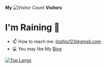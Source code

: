 
**My** ![Visitor Count](https://profile-counter.glitch.me/yogurt-alpaca/count.svg) **Visitors**

# I'm Raining 👋

- 📫 How to reach me: linzhlu123@gmail.com
- 💻 You may like My [Blog](https://www.raining976.top)

[![Top Langs](https://github-readme-stats.vercel.app/api/top-langs/?username=raining976&layout=compact)](https://github.com/anuraghazra/github-readme-stats)
